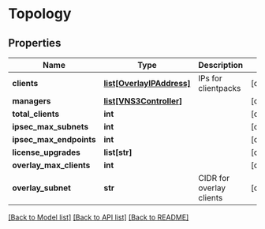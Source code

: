 # Topology

## Properties
Name | Type | Description | Notes
------------ | ------------- | ------------- | -------------
**clients** | [**list[OverlayIPAddress]**](OverlayIPAddress.md) | IPs for clientpacks | [optional] 
**managers** | [**list[VNS3Controller]**](VNS3Controller.md) |  | [optional] 
**total_clients** | **int** |  | [optional] 
**ipsec_max_subnets** | **int** |  | [optional] 
**ipsec_max_endpoints** | **int** |  | [optional] 
**license_upgrades** | **list[str]** |  | [optional] 
**overlay_max_clients** | **int** |  | [optional] 
**overlay_subnet** | **str** | CIDR for overlay clients | [optional] 

[[Back to Model list]](../README.md#documentation-for-models) [[Back to API list]](../README.md#documentation-for-api-endpoints) [[Back to README]](../README.md)


